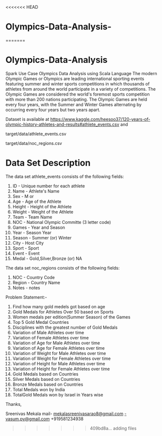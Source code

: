 <<<<<<< HEAD
# Olympics-Data-Analysis-
=======
# Olympics-Data-Analysis
Spark Use Case Olympics Data Analysis using Scala Language
The modern Olympic Games or Olympics are leading international sporting events featuring summer and winter sports 
competitions in which thousands of athletes from around the world participate in a variety of competitions.
The Olympic Games are considered the world's foremost sports competition with more than 200 nations participating. 
The Olympic Games are held every four years, with the Summer and Winter Games alternating by occurring every four years but two years apart.

Dataset is available at https://www.kaggle.com/heesoo37/120-years-of-olympic-history-athletes-and-results#athlete_events.csv
and

target/data/athlete_events.csv

target/data/noc_regions.csv

Data Set Description
============================
The data set athlete_events consists of the following fields:

1. ID      -  Unique number for each athlete
2. Name    - Athlete's Name
3. Sex	   - M or 
4. Age	   - Age of the Athlete
5. Height   - Height of the Athlete
6. Weight   - Weight of the Athlete
7. Team     - Team Name
8. NOC      - National Olympic Committe (3 letter code)
9. Games    - Year and Season
10. Year    - Season Year
11. Season  - Summer (or) Winter
12. City    - Host City
13. Sport   - Sport
14. Event   - Event
15. Medal   - Gold,Silver,Bronze (or) NA


The data set noc_regions consists of the following fields:

1. NOC     - Country Code
2. Region  - Country Name
3. Notes     -  notes



Problem Statement:-

1.  Find how many gold medels got based on age 
2.  Gold Medals for Athletes Over 50 based on Sports
3.  Women medals per edition(Summer Season) of the Games
4.  Top 5 Gold Medal Countries
5.  Disciplines with the greatest number of Gold Medals
6.  Variation of Male Athletes over time
7.  Variation of Female Athletes over time
8.  Variation of Age for Male Athletes over time
9.  Variation of Age for Female Athletes over time
10. Variation of Weight for Male Athletes over time
11. Variation of Weight for Female Athletes over time
12. Variation of Height for Male Athletes over time
13. Variation of Height for Female Athletes over time
14. Gold Medals based on Countries
15. Silver Medals based on Countries
16. Bronze Medals based on Countries
17. Total Medals won by India
18. TotalGold Medals won by Israel in Years wise




Thanks,

Sreenivas Mekala
mail- mekalasreenivasarao8@gmail.com
	-vasum.py@gmail.com
+919581234938

>>>>>>> 409bd8a... adding files
